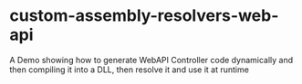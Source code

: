 custom-assembly-resolvers-web-api
=================================

A Demo showing how to generate WebAPI Controller code dynamically and then compiling it into a DLL, then resolve it and use it at runtime
